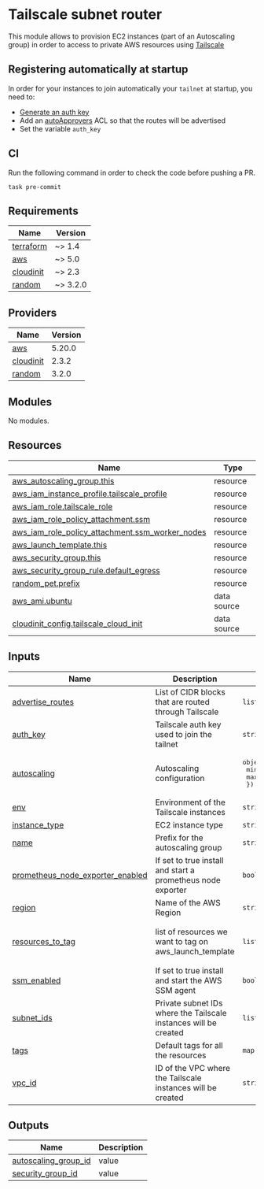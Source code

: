 # Tailscale subnet router

This module allows to provision EC2 instances (part of an Autoscaling group) in order to access to private AWS resources using [Tailscale](https://tailscale.com/)

## Registering automatically at startup

In order for your instances to join automatically your `tailnet` at startup, you need to:

* [Generate an auth key](https://tailscale.com/kb/1085/auth-keys/?q=auth%20key)
* Add an [autoApprovers](https://tailscale.com/kb/1018/acls/#auto-approvers-for-routes-and-exit-nodes) ACL so that the routes will be advertised
* Set the variable `auth_key`

## CI

Run the following command in order to check the code before pushing a PR.

```console
task pre-commit
```

<!-- BEGINNING OF PRE-COMMIT-TERRAFORM DOCS HOOK -->
## Requirements

| Name | Version |
|------|---------|
| <a name="requirement_terraform"></a> [terraform](#requirement\_terraform) | ~> 1.4 |
| <a name="requirement_aws"></a> [aws](#requirement\_aws) | ~> 5.0 |
| <a name="requirement_cloudinit"></a> [cloudinit](#requirement\_cloudinit) | ~> 2.3 |
| <a name="requirement_random"></a> [random](#requirement\_random) | ~> 3.2.0 |

## Providers

| Name | Version |
|------|---------|
| <a name="provider_aws"></a> [aws](#provider\_aws) | 5.20.0 |
| <a name="provider_cloudinit"></a> [cloudinit](#provider\_cloudinit) | 2.3.2 |
| <a name="provider_random"></a> [random](#provider\_random) | 3.2.0 |

## Modules

No modules.

## Resources

| Name | Type |
|------|------|
| [aws_autoscaling_group.this](https://registry.terraform.io/providers/hashicorp/aws/latest/docs/resources/autoscaling_group) | resource |
| [aws_iam_instance_profile.tailscale_profile](https://registry.terraform.io/providers/hashicorp/aws/latest/docs/resources/iam_instance_profile) | resource |
| [aws_iam_role.tailscale_role](https://registry.terraform.io/providers/hashicorp/aws/latest/docs/resources/iam_role) | resource |
| [aws_iam_role_policy_attachment.ssm](https://registry.terraform.io/providers/hashicorp/aws/latest/docs/resources/iam_role_policy_attachment) | resource |
| [aws_iam_role_policy_attachment.ssm_worker_nodes](https://registry.terraform.io/providers/hashicorp/aws/latest/docs/resources/iam_role_policy_attachment) | resource |
| [aws_launch_template.this](https://registry.terraform.io/providers/hashicorp/aws/latest/docs/resources/launch_template) | resource |
| [aws_security_group.this](https://registry.terraform.io/providers/hashicorp/aws/latest/docs/resources/security_group) | resource |
| [aws_security_group_rule.default_egress](https://registry.terraform.io/providers/hashicorp/aws/latest/docs/resources/security_group_rule) | resource |
| [random_pet.prefix](https://registry.terraform.io/providers/hashicorp/random/latest/docs/resources/pet) | resource |
| [aws_ami.ubuntu](https://registry.terraform.io/providers/hashicorp/aws/latest/docs/data-sources/ami) | data source |
| [cloudinit_config.tailscale_cloud_init](https://registry.terraform.io/providers/hashicorp/cloudinit/latest/docs/data-sources/config) | data source |

## Inputs

| Name | Description | Type | Default | Required |
|------|-------------|------|---------|:--------:|
| <a name="input_advertise_routes"></a> [advertise\_routes](#input\_advertise\_routes) | List of CIDR blocks that are routed through Tailscale | `list(string)` | n/a | yes |
| <a name="input_auth_key"></a> [auth\_key](#input\_auth\_key) | Tailscale auth key used to join the tailnet | `string` | `""` | no |
| <a name="input_autoscaling"></a> [autoscaling](#input\_autoscaling) | Autoscaling configuration | <pre>object({<br>    min = number<br>    max = number<br>  })</pre> | <pre>{<br>  "max": 2,<br>  "min": 1<br>}</pre> | no |
| <a name="input_env"></a> [env](#input\_env) | Environment of the Tailscale instances | `string` | `""` | no |
| <a name="input_instance_type"></a> [instance\_type](#input\_instance\_type) | EC2 instance type | `string` | `"t3a.micro"` | no |
| <a name="input_name"></a> [name](#input\_name) | Prefix for the autoscaling group | `string` | `null` | no |
| <a name="input_prometheus_node_exporter_enabled"></a> [prometheus\_node\_exporter\_enabled](#input\_prometheus\_node\_exporter\_enabled) | If set to true install and start a prometheus node exporter | `bool` | `false` | no |
| <a name="input_region"></a> [region](#input\_region) | Name of the AWS Region | `string` | n/a | yes |
| <a name="input_resources_to_tag"></a> [resources\_to\_tag](#input\_resources\_to\_tag) | list of resources we want to tag on aws\_launch\_template | `list(string)` | <pre>[<br>  "instance",<br>  "volume"<br>]</pre> | no |
| <a name="input_ssm_enabled"></a> [ssm\_enabled](#input\_ssm\_enabled) | If set to true install and start the AWS SSM agent | `bool` | `false` | no |
| <a name="input_subnet_ids"></a> [subnet\_ids](#input\_subnet\_ids) | Private subnet IDs where the Tailscale instances will be created | `list(string)` | n/a | yes |
| <a name="input_tags"></a> [tags](#input\_tags) | Default tags for all the resources | `map(string)` | `{}` | no |
| <a name="input_vpc_id"></a> [vpc\_id](#input\_vpc\_id) | ID of the VPC where the Tailscale instances will be created | `string` | n/a | yes |

## Outputs

| Name | Description |
|------|-------------|
| <a name="output_autoscaling_group_id"></a> [autoscaling\_group\_id](#output\_autoscaling\_group\_id) | value |
| <a name="output_security_group_id"></a> [security\_group\_id](#output\_security\_group\_id) | value |
<!-- END OF PRE-COMMIT-TERRAFORM DOCS HOOK -->